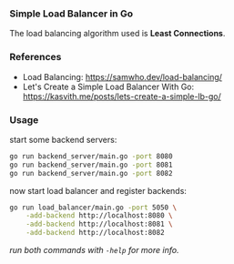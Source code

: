 ### Simple Load Balancer in Go
The load balancing algorithm used is **Least Connections**.

### References
- Load Balancing: https://samwho.dev/load-balancing/
- Let's Create a Simple Load Balancer With Go: https://kasvith.me/posts/lets-create-a-simple-lb-go/

### Usage
start some backend servers:
```bash
go run backend_server/main.go -port 8080
go run backend_server/main.go -port 8081
go run backend_server/main.go -port 8082
```

now start load balancer and register backends:
```bash
go run load_balancer/main.go -port 5050 \
    -add-backend http://localhost:8080 \
    -add-backend http://localhost:8081 \
    -add-backend http://localhost:8082 
```

*run both commands with `-help` for more info.*
